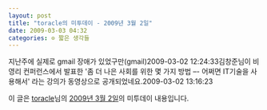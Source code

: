 ```yaml
---
layout: post
title: "toracle의 미투데이 - 2009년 3월 2일"
date: 2009-03-03 04:32
categories: ⊙ 짧은 생각들
---
```


지난주에 실제로 gmail 장애가 있었구만(gmail)2009-03-02 12:24:33김창준님이 비영리 컨퍼런스에서 발표한  '좀 더 나은 사회를 위한 몇 가지 방법 –- 어쩌면 IT기술을 사용해서' 라는 강의가 동영상으로 공개되었네요.2009-03-02 13:16:23

이 글은 [toracle](http://me2day.net/toracle)님의 [2009년 3월 2일](http://me2day.net/toracle/2009/03/02#12:24:33)의 미투데이 내용입니다.


       

